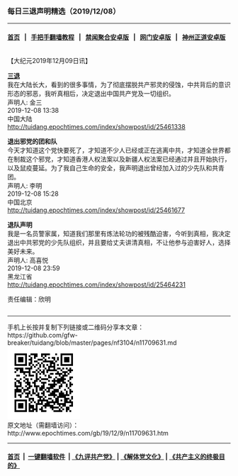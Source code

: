### 每日三退声明精选（2019/12/08）
------------------------

#### [首页](https://github.com/gfw-breaker/banned-news1/blob/master/README.md) &nbsp;&nbsp;|&nbsp;&nbsp; [手把手翻墙教程](https://github.com/gfw-breaker/guides/wiki) &nbsp;&nbsp;|&nbsp;&nbsp; [禁闻聚合安卓版](https://github.com/gfw-breaker/bn-android) &nbsp;&nbsp;|&nbsp;&nbsp; [网门安卓版](https://github.com/oGate2/oGate) &nbsp;&nbsp;|&nbsp;&nbsp; [神州正道安卓版](https://github.com/SzzdOgate/update) 



<div class="column" id="artbody" itemprop="articleBody">
 <!-- article content begin -->
 <p>
  【大纪元2019年12月09日讯】
 </p>
 <p>
  <strong>
   <a href="http://www.epochtimes.com/gb/tag/%E4%B8%89%E9%80%80.html">
    三退
   </a>
  </strong>
  <br/>
  我在大陆长大，看到的很多事情，为了彻底摆脱共产邪灵的侵蚀，中共背后的意识形态的邪恶，我听真相后，决定退出中国共产党及一切组织。
  <br/>
  声明人: 金三
  <br/>
  2019-12-08 13:38
  <br/>
  中国大陆
  <br/>
  <a href="http://tuidang.epochtimes.com/index/showpost/id/25461338">
   http://tuidang.epochtimes.com/index/showpost/id/25461338
  </a>
 </p>
 <p>
  <strong>
   退出邪党的团和队
  </strong>
  <br/>
  今天才知道这个党快要死了，才知道不少人已经或正在逃离中共，才知道全世界都在制裁这个邪党，才知道香港人权法案以及新疆人权法案已经通过并且开始执行，以及鼠疫蔓延。为了我自己生命的安全，我声明退出曾经加入过的少先队和共青团。
  <br/>
  声明人: 李明
  <br/>
  2019-12-08 15:28
  <br/>
  中国北京
  <br/>
  <a href="http://tuidang.epochtimes.com/index/showpost/id/25461677">
   http://tuidang.epochtimes.com/index/showpost/id/25461677
  </a>
 </p>
 <p>
  <strong>
   退队声明
  </strong>
  <br/>
  我是一名员警家属，知道我们那里有炼法轮功的被残酷迫害，今听到真相，我决定退出中共邪党的少先队组织，并且要给丈夫讲清真相，不让他参与迫害好人，选择美好未来。
  <br/>
  声明人: 高喜悦
  <br/>
  2019-12-08 23:59
  <br/>
  黑龙江省
  <br/>
  <a href="http://tuidang.epochtimes.com/index/showpost/id/25464231">
   http://tuidang.epochtimes.com/index/showpost/id/25464231
  </a>
 </p>
 <p>
  责任编辑：欣明
 </p>
 <!-- article content end -->
 <div id="below_article_ad">
  <div id="below_article_ad_inner">
  </div>
 </div>
</div>

<hr/>
手机上长按并复制下列链接或二维码分享本文章：<br/>
https://github.com/gfw-breaker/tuidang/blob/master/pages/nf3104/n11709631.md <br/>
<a href='https://github.com/gfw-breaker/tuidang/blob/master/pages/nf3104/n11709631.md'><img src='https://github.com/gfw-breaker/tuidang/blob/master/pages/nf3104/n11709631.md.png'/></a> <br/>
原文地址（需翻墙访问）：http://www.epochtimes.com/gb/19/12/9/n11709631.htm


------------------------
#### [首页](https://github.com/gfw-breaker/banned-news/blob/master/README.md) &nbsp;|&nbsp; [一键翻墙软件](https://github.com/gfw-breaker/nogfw/blob/master/README.md) &nbsp;| [《九评共产党》](https://github.com/gfw-breaker/9ping.md/blob/master/README.md#九评之一评共产党是什么) | [《解体党文化》](https://github.com/gfw-breaker/jtdwh.md/blob/master/README.md) | [《共产主义的终极目的》](https://github.com/gfw-breaker/gczydzjmd.md/blob/master/README.md)


<img src='http://gfw-breaker.win/tuidang/pages/nf3104/n11709631.md' width='0px' height='0px'/>